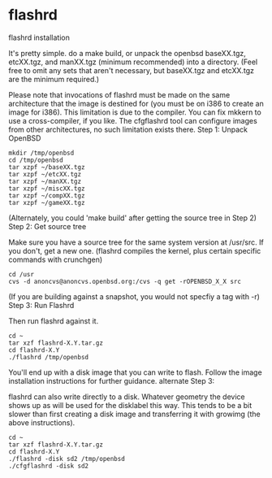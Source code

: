 flashrd
=======

flashrd installation

It's pretty simple. do a make build, or unpack the openbsd baseXX.tgz, etcXX.tgz, and manXX.tgz (minimum recommended) into a directory. (Feel free to omit any sets that aren't necessary, but baseXX.tgz and etcXX.tgz are the minimum required.)

Please note that invocations of flashrd must be made on the same architecture that the image is destined for (you must be on i386 to create an image for i386). This limitation is due to the compiler. You can fix mkkern to use a cross-compiler, if you like. The cfgflashrd tool can configure images from other architectures, no such limitation exists there.
Step 1: Unpack OpenBSD

    mkdir /tmp/openbsd
    cd /tmp/openbsd
    tar xzpf ~/baseXX.tgz
    tar xzpf ~/etcXX.tgz
    tar xzpf ~/manXX.tgz
    tar xzpf ~/miscXX.tgz
    tar xzpf ~/compXX.tgz
    tar xzpf ~/gameXX.tgz 

(Alternately, you could 'make build' after getting the source tree in Step 2)
Step 2: Get source tree

Make sure you have a source tree for the same system version at /usr/src. If you don't, get a new one. (flashrd compiles the kernel, plus certain specific commands with crunchgen)

    cd /usr
    cvs -d anoncvs@anoncvs.openbsd.org:/cvs -q get -rOPENBSD_X_X src 

(If you are building against a snapshot, you would not specfiy a tag with -r)
Step 3: Run Flashrd

Then run flashrd against it.

    cd ~
    tar xzf flashrd-X.Y.tar.gz
    cd flashrd-X.Y
    ./flashrd /tmp/openbsd 

You'll end up with a disk image that you can write to flash. Follow the image installation instructions for further guidance.
alternate Step 3:

flashrd can also write directly to a disk. Whatever geometry the device shows up as will be used for the disklabel this way. This tends to be a bit slower than first creating a disk image and transferring it with growimg (the above instructions).

    cd ~
    tar xzf flashrd-X.Y.tar.gz
    cd flashrd-X.Y
    ./flashrd -disk sd2 /tmp/openbsd
    ./cfgflashrd -disk sd2 

